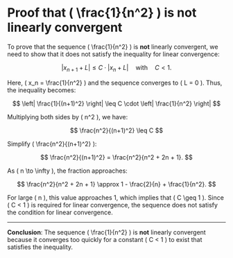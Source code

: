 # Proof that \( \frac{1}{n^2} \) is not linearly convergent

To prove that the sequence \( \frac{1}{n^2} \) is **not** linearly convergent, we need to show that it does not satisfy the inequality for linear convergence:

$$
|x_{n+1} + L| \leq C \cdot |x_n + L| \quad \text{with} \quad C < 1.
$$

Here, \( x_n = \frac{1}{n^2} \) and the sequence converges to \( L = 0 \). Thus, the inequality becomes:

$$
\left| \frac{1}{(n+1)^2} \right| \leq C \cdot \left| \frac{1}{n^2} \right|
$$

Multiplying both sides by \( n^2 \), we have:

$$
\frac{n^2}{(n+1)^2} \leq C
$$

Simplify \( \frac{n^2}{(n+1)^2} \):

$$
\frac{n^2}{(n+1)^2} = \frac{n^2}{n^2 + 2n + 1}.
$$

As \( n \to \infty \), the fraction approaches:

$$
\frac{n^2}{n^2 + 2n + 1} \approx 1 - \frac{2}{n} + \frac{1}{n^2}.
$$

For large \( n \), this value approaches 1, which implies that \( C \geq 1 \). Since \( C < 1 \) is required for linear convergence, the sequence does not satisfy the condition for linear convergence.

---

**Conclusion**: The sequence \( \frac{1}{n^2} \) is **not** linearly convergent because it converges too quickly for a constant \( C < 1 \) to exist that satisfies the inequality.
